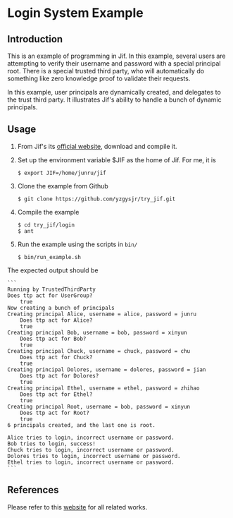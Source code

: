# Login System Example

## Introduction

This is an example of programming in Jif.
In this example, several users are attempting to verify their username and password with a special principal root.
There is a special trusted third party, who will automatically do something like zero knowledge proof
to validate their requests.

In this example, user principals are dynamically created, and delegates to the trust third party.
It illustrates Jif's ability to handle a bunch of dynamic principals.

## Usage

 1. From Jif's its [official website](http://www.cs.cornell.edu/jif/), download and compile it.
 2. Set up the environment variable $JIF as the home of Jif. For me, it is

    ```{bash}
    $ export JIF=/home/junru/jif
    ```
 3. Clone the example from Github

    ```{bash}
    $ git clone https://github.com/yzgysjr/try_jif.git
    ```
 4. Compile the example

    ```{bash}
    $ cd try_jif/login
    $ ant
    ```
 5. Run the example using the scripts in `bin/`

    ```{bash}
    $ bin/run_example.sh
    ```
 The expected output should be
 
    ```
	Running by TrustedThirdParty
	Does ttp act for UserGroup?
		true
	Now creating a bunch of principals
	Creating principal Alice, username = alice, password = junru
		Does ttp act for Alice?
		true
	Creating principal Bob, username = bob, password = xinyun
		Does ttp act for Bob?
		true
	Creating principal Chuck, username = chuck, password = chu
		Does ttp act for Chuck?
		true
	Creating principal Dolores, username = dolores, password = jian
		Does ttp act for Dolores?
		true
	Creating principal Ethel, username = ethel, password = zhihao
		Does ttp act for Ethel?
		true
	Creating principal Root, username = bob, password = xinyun
		Does ttp act for Root?
		true
	6 principals created, and the last one is root.

	Alice tries to login, incorrect username or password.
	Bob tries to login, success!
	Chuck tries to login, incorrect username or password.
	Dolores tries to login, incorrect username or password.
	Ethel tries to login, incorrect username or password.
    ```
## References

   Please refer to this [website](http://www.cs.cornell.edu/jif/) for all related works.
